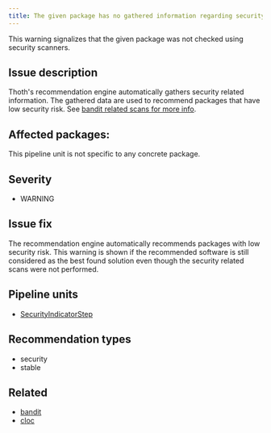 ```yaml
---
title: The given package has no gathered information regarding security
---
```


This warning signalizes that the given package was not checked using security scanners.

## Issue description

Thoth's recommendation engine automatically gathers security related
information. The gathered data are used to recommend packages that have low
security risk. See [bandit related scans for more info][1].

## Affected packages:

This pipeline unit is not specific to any concrete package.

## Severity

 * WARNING

## Issue fix

The recommendation engine automatically recommends packages with low security
risk. This warning is shown if the recommended software is still considered as
the best found solution even though the security related scans were not
performed.

## Pipeline units

 * [SecurityIndicatorStep](https://thoth-station.ninja/docs/developers/adviser/thoth.adviser.steps.html#module-thoth.adviser.steps.security_indicators)

## Recommendation types

 * security
 * stable

## Related

 * [bandit][1]
 * [cloc][2]

[1]: https://bandit.readthedocs.io/en/latest/
[2]: http://cloc.sourceforge.net/

